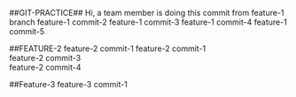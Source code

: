 ##GIT-PRACTICE##
Hi, a team member is doing this commit from feature-1 branch
feature-1 commit-2
feature-1 commit-3
feature-1 commit-4
feature-1 commit-5

##FEATURE-2
feature-2 commit-1
feature-2 commit-1 <br />
feature-2 commit-3 <br />
feature-2 commit-4 <br />

##Feature-3
feature-3 commit-1 <br/>